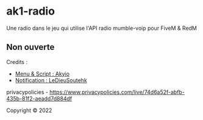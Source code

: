 # ak1-radio
Une radio dans le jeu qui utilise l'API radio mumble-voip pour FiveM & RedM

## Non ouverte

Credits :
  - [Menu & Script : Akyio](https://github.com/Akiyo-bot)
  - [Notification : LeDieuSoutehk](https://github.com/LeDieuSoutehk/)

privacypolicies - https://www.privacypolicies.com/live/74d6a52f-abfb-435b-81f2-aeadd7d884df

Copyright © 2022
